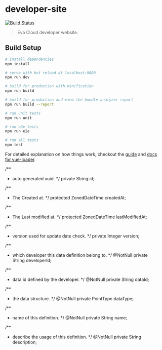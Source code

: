 # developer-site
[![Build Status](https://travis-ci.org/umasuo/developer-site.svg?branch=master)](https://travis-ci.org/umasuo/developer-site)
> Eva Cloud developer website.

## Build Setup

``` bash
# install dependencies
npm install

# serve with hot reload at localhost:8080
npm run dev

# build for production with minification
npm run build

# build for production and view the bundle analyzer report
npm run build --report

# run unit tests
npm run unit

# run e2e tests
npm run e2e

# run all tests
npm test
```

For detailed explanation on how things work, checkout the [guide](http://vuejs-templates.github.io/webpack/) and [docs for vue-loader](http://vuejs.github.io/vue-loader).

/**
   * auto generated uuid.
   */
  private String id;

  /**
   * The Created at.
   */
  protected ZonedDateTime createdAt;

  /**
   * The Last modified at.
   */
  protected ZonedDateTime lastModifiedAt;

  /**
   * version used for update date check.
   */
  private Integer version;

  /**
   * which developer this data definition belong to.
   */
  @NotNull
  private String developerId;

  /**
   * data id defined by the developer.
   */
  @NotNull
  private String dataId;

  /**
   * the data structure.
   */
  @NotNull
  private PointType dataType;

  /**
   * name of this definition.
   */
  @NotNull
  private String name;

  /**
   * describe the usage of this definition.
   */
  @NotNull
  private String description;
